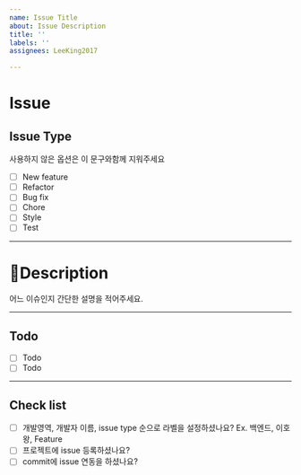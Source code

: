 ```yaml
---
name: Issue Title
about: Issue Description
title: ''
labels: ''
assignees: LeeKing2017

---
```


# **Issue**

## Issue Type

사용하지 않은 옵션은 이 문구와함께 지워주세요

- [ ] New feature
- [ ] Refactor
- [ ] Bug fix
- [ ] Chore
- [ ] Style
- [ ] Test

--- 

#  📝Description

어느 이슈인지 간단한 설명을 적어주세요.

---

## Todo
- [ ] Todo 
- [ ] Todo

---

## Check list
- [ ] 개발영역, 개발자 이름, issue type 순으로 라벨을 설정하셨나요? Ex. 백엔드, 이호왕, Feature
- [ ] 프로젝트에 issue 등록하셨나요?
- [ ] commit에 issue 연동을 하셨나요?
